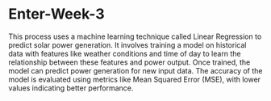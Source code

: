 # Enter-Week-3
This process uses a machine learning technique called Linear Regression to predict solar power generation. It involves training a model on historical data with features like weather conditions and time of day to learn the relationship between these features and power output. Once trained, the model can predict power generation for new input data. The accuracy of the model is evaluated using metrics like Mean Squared Error (MSE), with lower values indicating better performance.
